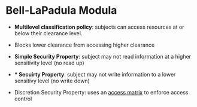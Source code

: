 # Bell-LaPadula Modula

- **Multilevel classification policy**: subjects can access resources at or below their clearance level.
- Blocks lower clearance from accessing higher clearance

- **Simple Security Property**: subject may not read information at a higher sensitivity level (no read up)
- **\* Secuirty Property**: subject may not write information to a lower sensitivy level (no write down)
- Discretion Security Property: uses an [access matrix](ACCESSCONTROLMATRIX.md) to enforce access control
